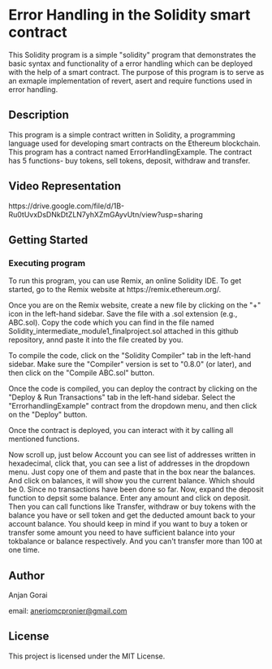 <h1>Error Handling in the Solidity smart contract</h1>

This Solidity program is a simple "solidity" program that demonstrates the basic syntax and functionality of a error handling which can be deployed with the help of a smart contract. The purpose of this program is to serve as an exmaple implementation of revert, asert and require functions used in error handling.

<h2>Description</h2>
This program is a simple contract written in Solidity, a programming language used for developing smart contracts on the Ethereum blockchain. This program has a contract named ErrorHandlingExample. The contract has 5 functions- buy tokens, sell tokens, deposit, withdraw and transfer.

<h2> Video Representation</h2>
https://drive.google.com/file/d/1B-Ru0tUvxDsDNkDtZLN7yhXZmGAyvUtn/view?usp=sharing

<h2>Getting Started</h2>
<h3>Executing program</h3>
To run this program, you can use Remix, an online Solidity IDE. To get started, go to the Remix website at https://remix.ethereum.org/.

Once you are on the Remix website, create a new file by clicking on the "+" icon in the left-hand sidebar. Save the file with a .sol extension (e.g., ABC.sol). Copy the code  which you can find in the file named Solidity_intermediate_module1_finalproject.sol attached in this github repository, annd paste it into the file created by you.

To compile the code, click on the "Solidity Compiler" tab in the left-hand sidebar. Make sure the "Compiler" version is set to "0.8.0" (or later), and then click on the "Compile ABC.sol" button.

Once the code is compiled, you can deploy the contract by clicking on the "Deploy & Run Transactions" tab in the left-hand sidebar. Select the "ErrorhandlingExample" contract from the dropdown menu, and then click on the "Deploy" button.

Once the contract is deployed, you can interact with it by calling all mentioned functions.

Now scroll up, just below Account you can see list of addresses written in hexadecimal, click that, you can see a list of addresses in the dropdown menu. Just copy one of them and paste that in the box near the balances. And click on balances, it will show you the current balance. Which should be 0. Since no transactions have been done so far. Now, expand the deposit function to depsit some balance. Enter any amount and click on deposit. Then you can call functions like Transfer, withdraw or buy tokens with the balance you have or sell token and get the deducted amount back to your account balance. You should keep in mind if you want to buy a token or transfer some amount you need to have sufficient balance into your tokbalance or balance respectively. And you can't transfer more than 100 at one time.

<h2>Author</h2>
Anjan Gorai

email: aneriomcpronier@gmail.com

<h2>License</h2>
This project is licensed under the MIT License.
